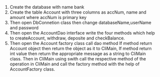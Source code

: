 1. Create the database with name bank 
2. Create the table Account with three columns as 
    accNum, name and amount where accNum is primary key 
3. Then open DbConnetion class then change databaseName,userName and password 
4. Then open the AccountDao interface write the four methods which help to createAccount, withdraw, deposite and checkBalance. 
5. Then open the Account factory class call dao method If method return Account object then return the object as it to CliMain, If method return int value then return the appropriate message as a string to CliMain class.
Then in CliMain using swith call the respective method of the operation in CliMain and call the factory method with the help of AccountFactory class. 